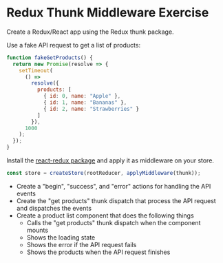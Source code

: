 # Redux Thunk Middleware Exercise

Create a Redux/React app using the Redux thunk package.

Use a fake API request to get a list of products:

```js
function fakeGetProducts() {
  return new Promise(resolve => {
    setTimeout(
      () =>
        resolve({
          products: [
            { id: 0, name: "Apple" },
            { id: 1, name: "Bananas" },
            { id: 2, name: "Strawberries" }
          ]
        }),
      1000
    );
  });
}
```

Install the [react-redux package](https://github.com/reduxjs/redux-thunk) and apply it as middleware on your store.

```js
const store = createStore(rootReducer, applyMiddleware(thunk));
```

- Create a "begin", "success", and "error" actions for handling the API events
- Create the "get products" thunk dispatch that process the API request and dispatches the events
- Create a product list component that does the following things
  - Calls the "get products" thunk dispatch when the component mounts
  - Shows the loading state
  - Shows the error if the API request fails
  - Shows the products when the API request finishes

